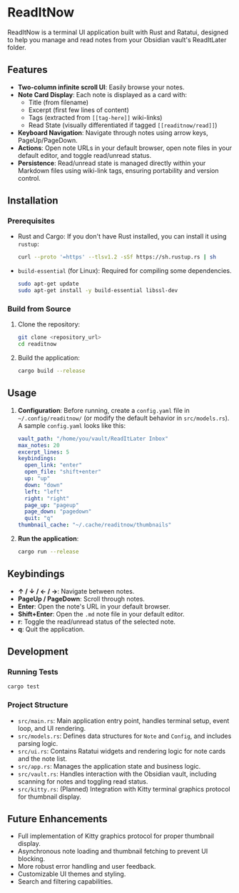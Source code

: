 # ReadItNow

ReadItNow is a terminal UI application built with Rust and Ratatui, designed to help you manage and read notes from your Obsidian vault's ReadItLater folder.

## Features

- **Two-column infinite scroll UI**: Easily browse your notes.
- **Note Card Display**: Each note is displayed as a card with:
    - Title (from filename)
    - Excerpt (first few lines of content)
    - Tags (extracted from `[[tag-here]]` wiki-links)
    - Read State (visually differentiated if tagged `[[readitnow/read]]`)
- **Keyboard Navigation**: Navigate through notes using arrow keys, PageUp/PageDown.
- **Actions**: Open note URLs in your default browser, open note files in your default editor, and toggle read/unread status.
- **Persistence**: Read/unread state is managed directly within your Markdown files using wiki-link tags, ensuring portability and version control.

## Installation

### Prerequisites

- Rust and Cargo: If you don't have Rust installed, you can install it using `rustup`:
  ```bash
  curl --proto '=https' --tlsv1.2 -sSf https://sh.rustup.rs | sh
  ```
- `build-essential` (for Linux): Required for compiling some dependencies.
  ```bash
  sudo apt-get update
  sudo apt-get install -y build-essential libssl-dev
  ```

### Build from Source

1. Clone the repository:
   ```bash
   git clone <repository_url>
   cd readitnow
   ```
2. Build the application:
   ```bash
   cargo build --release
   ```

## Usage

1. **Configuration**: Before running, create a `config.yaml` file in `~/.config/readitnow/` (or modify the default behavior in `src/models.rs`). A sample `config.yaml` looks like this:

   ```yaml
   vault_path: "/home/you/vault/ReadItLater Inbox"
   max_notes: 20
   excerpt_lines: 5
   keybindings:
     open_link: "enter"
     open_file: "shift+enter"
     up: "up"
     down: "down"
     left: "left"
     right: "right"
     page_up: "pageup"
     page_down: "pagedown"
     quit: "q"
   thumbnail_cache: "~/.cache/readitnow/thumbnails"
   ```

2. **Run the application**:
   ```bash
   cargo run --release
   ```

## Keybindings

- **↑ / ↓ / ← / →**: Navigate between notes.
- **PageUp / PageDown**: Scroll through notes.
- **Enter**: Open the note's URL in your default browser.
- **Shift+Enter**: Open the `.md` note file in your default editor.
- **r**: Toggle the read/unread status of the selected note.
- **q**: Quit the application.

## Development

### Running Tests

```bash
cargo test
```

### Project Structure

- `src/main.rs`: Main application entry point, handles terminal setup, event loop, and UI rendering.
- `src/models.rs`: Defines data structures for `Note` and `Config`, and includes parsing logic.
- `src/ui.rs`: Contains Ratatui widgets and rendering logic for note cards and the note list.
- `src/app.rs`: Manages the application state and business logic.
- `src/vault.rs`: Handles interaction with the Obsidian vault, including scanning for notes and toggling read status.
- `src/kitty.rs`: (Planned) Integration with Kitty terminal graphics protocol for thumbnail display.

## Future Enhancements

- Full implementation of Kitty graphics protocol for proper thumbnail display.
- Asynchronous note loading and thumbnail fetching to prevent UI blocking.
- More robust error handling and user feedback.
- Customizable UI themes and styling.
- Search and filtering capabilities.


